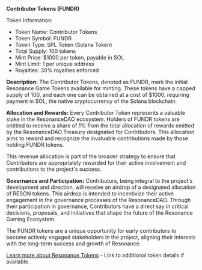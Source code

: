 **Contributor Tokens (FUNDR)**

Token Information:
- Token Name: Contributor Tokens
- Token Symbol: FUNDR
- Token Type: SPL Token (Solana Token)
- Total Supply: 100 tokens
- Mint Price: $1000 per token, payable in SOL
- Mint Limit: 1 per unique address
- Royalties: 30% royalties enforced 

**Description:**
The Contributor Tokens, denoted as FUNDR, mark the initial Resonance Game Tokens available for minting. These tokens have a capped supply of 100, and each one can be obtained at a cost of $1000, requiring payment in SOL, the native cryptocurrency of the Solana blockchain.

**Allocation and Rewards:**
Every Contributor Token represents a valuable stake in the ResonanceDAO ecosystem. Holders of FUNDR tokens are entitled to receive a share of 1% from the total allocation of rewards emitted by the ResonanceDAO Treasury designated for Contributors. This allocation aims to reward and recognize the invaluable contributions made by those holding FUNDR tokens.

This revenue allocation is part of the broader strategy to ensure that Contributors are appropriately rewarded for their active involvement and contributions to the project's success.

**Governance and Participation:**
Contributors, being integral to the project's development and direction, will receive an airdrop of a designated allocation of RESON tokens. This airdrop is intended to incentivize their active engagement in the governance processes of the ResonanceDAO. Through their participation in governance, Contributors have a direct say in critical decisions, proposals, and initiatives that shape the future of the Resonance Gaming Ecosystem.

The FUNDR tokens are a unique opportunity for early contributors to become actively engaged stakeholders in the project, aligning their interests with the long-term success and growth of Resonance.

[Learn more about Resonance Tokens](#) - Link to additional token details if available.
